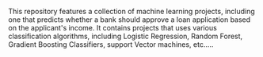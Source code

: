 This repository features a collection of machine learning projects, including one that predicts whether a bank should approve a loan application based on the applicant's income. It contains projects that uses various classification algorithms, including Logistic Regression, Random Forest, Gradient Boosting Classifiers, support Vector machines, etc.....
